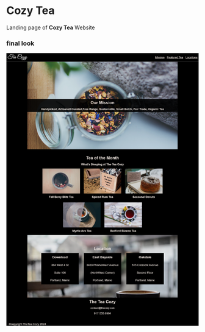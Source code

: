 # Cozy Tea
Landing page of **Cozy Tea** Website
### final look
![image info](./src/assets/tea-cozy.png)